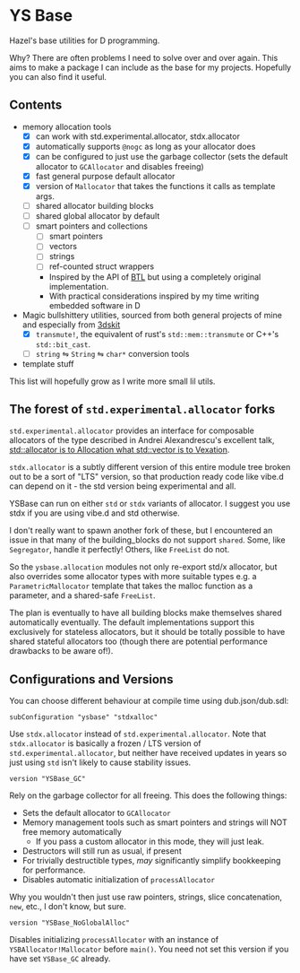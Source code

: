 # YS Base

Hazel's base utilities for D programming.

Why? There are often problems I need to solve over and over again.
This aims to make a package I can include as the base for my projects. Hopefully you can also find it useful.

## Contents

 - memory allocation tools
   * [x] can work with std.experimental.allocator, stdx.allocator
   * [x] automatically supports `@nogc` as long as your allocator does
   * [x] can be configured to just use the garbage collector (sets the default allocator to `GCAllocator` and disables freeing)
   * [x] fast general purpose default allocator
   * [x] version of `Mallocator` that takes the functions it calls as template args.
   * [ ] shared allocator building blocks
   * [ ] shared global allocator by default
   * [ ] smart pointers and collections
     - [ ] smart pointers
     - [ ] vectors
     - [ ] strings
     - [ ] ref-counted struct wrappers
     - Inspired by the API of [BTL](https://submada.github.io/btl/) but using a completely original implementation.
     - With practical considerations inspired by my time writing embedded software in D

 - Magic bullshittery utilities,
   sourced from both general projects of mine and especially from
   [3dskit](https://github.com/ys-3dskit/3dskit-dlang/tree/7268815/ys3ds)
   * [x] `transmute!`, the equivalent of rust's `std::mem::transmute` or C++'s `std::bit_cast`.
   * [ ] `string` ⇋ `String` ⇋ `char*` conversion tools

 - template stuff

This list will hopefully grow as I write more small lil utils.

## The forest of `std.experimental.allocator` forks

`std.experimental.allocator` provides an interface for composable allocators of the type described in
Andrei Alexandrescu's excellent talk,
[std::allocator is to Allocation what std::vector is to Vexation](https://youtu.be/LIb3L4vKZ7U).

`stdx.allocator` is a subtly different version of this entire module tree broken out to be a sort of "LTS" version,
so that production ready code like vibe.d can depend on it - the std version being experimental and all.

YSBase can run on either `std` or `stdx` variants of allocator. I suggest you use stdx if you are using vibe.d and std
otherwise.

I don't really want to spawn another fork of these, but I encountered an issue in that many of the building_blocks do
not support `shared`. Some, like `Segregator`, handle it perfectly! Others, like `FreeList` do not.

So the `ysbase.allocation` modules not only re-export std/x allocator, but also overrides some allocator types with more
suitable types e.g. a `ParametricMallocator` template that takes the malloc function as a parameter, and a shared-safe
`FreeList`.

The plan is eventually to have all building blocks make themselves shared automatically eventually.
The default implementations support this exclusively for stateless allocators, but it should be totally possible to have
shared stateful allocators too (though there are potential performance drawbacks to be aware of!).

## Configurations and Versions

You can choose different behaviour at compile time using dub.json/dub.sdl:

```sdl
subConfiguration "ysbase" "stdxalloc"
```
Use `stdx.allocator` instead of `std.experimental.allocator`.
Note that `stdx.allocator` is basically a frozen / LTS version of `std.experimental.allocator`,
but neither have received updates in years so just using `std` isn't likely to cause stability issues.

```sdl
version "YSBase_GC"
```
Rely on the garbage collector for all freeing. This does the following things:
 - Sets the default allocator to `GCAllocator`
 - Memory management tools such as smart pointers and strings will NOT free memory automatically
   * If you pass a custom allocator in this mode, they will just leak.
 - Destructors will still run as usual, if present
 - For trivially destructible types, *may* significantly simplify bookkeeping for performance.
 - Disables automatic initialization of `processAllocator`

Why you wouldn't then just use raw pointers, strings, slice concatenation, `new`, etc., I don't know, but sure.

```sdl
version "YSBase_NoGlobalAlloc"
```

Disables initializing `processAllocator` with an instance of `YSBAllocator!Mallocator` before `main()`.
You need not set this version if you have set `YSBase_GC` already.

